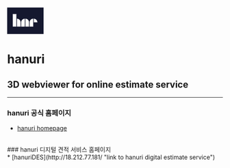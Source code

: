 ![hanuri](/front/my-app/public/Images/하누리.PNG)
# hanuri
## 3D webviewer for online estimate service
<hr/>

### hanuri 공식 홈페이지 <br/>
* [hanuri homepage](https://hanuri22.com/ "link to hanuri")
<br/>
### hanuri 디지털 견적 서비스 홈페이지 <br/>
* [hanuriDES](http://18.212.77.181/ "link to hanuri digital estimate service")
<br/>
